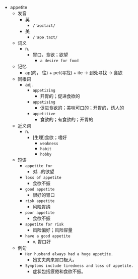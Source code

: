 - appetite
  - 发音
    - 英
      - `/'æpɪtaɪt/`
    - 美
      - `/'æpəˌtaɪt/`
  - 词义
    - n.
      - 胃口，食欲；欲望
        - `a desire for food`
  - 记忆
    - ap(向， 往) + pet(寻找) + ite → 到处寻找 → 食欲
  - 同根词
    - adj.
      - `appetizing`
        - 开胃的；促进食欲的
      - `appetising`
        - 促进食欲的；美味可口的；开胃的，诱人的
      - `appetitive`
        - 食欲的；有食欲的；开胃的
  - 近义词
    - n.
      - [生理]食欲；嗜好
        - `weakness`
        - `habit`
        - `hobby`
  - 短语
    - `appetite for`
      - 对…的欲望 
    - `loss of appetite`
      - 食欲不振 
    - `good appetite`
      - 很好的胃口 
    - `risk appetite`
      - 风险胃纳 
    - `poor appetite`
      - 食欲不振 
    - `appetite for risk`
      - 风险偏好；风险容量 
    - `have a good appetite`
      - v. 胃口好 
  - 例句
    - `Her husband always had a huge appetite.`
      - 她丈夫向来胃口极大。
    - `Symptoms include tiredness and loss of appetite.`
      - 症状包括疲倦和食欲不振。

